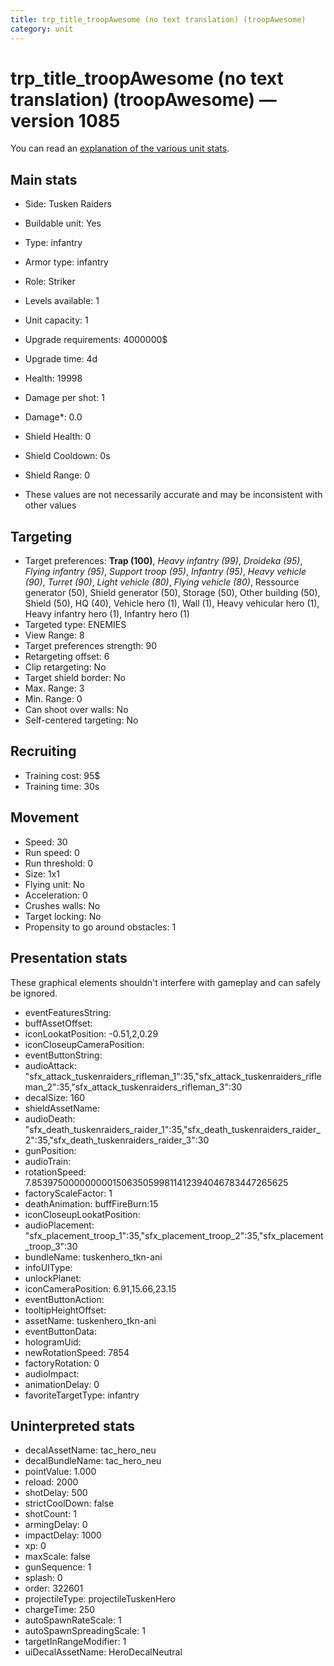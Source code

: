 ```yaml
---
title: trp_title_troopAwesome (no text translation) (troopAwesome)
category: unit
---
```


# trp_title_troopAwesome (no text translation) (troopAwesome) — version 1085

You can read an [explanation  of the various unit stats](unitexplained.md).

## Main stats

  * Side: Tusken Raiders
  * Buildable unit: Yes
  * Type: infantry
  * Armor type: infantry
  * Role: Striker
  * Levels available: 1
  * Unit capacity: 1
  * Upgrade requirements: 4000000$
  * Upgrade time: 4d
  * Health: 19998
  * Damage per shot: 1
  * Damage*: 0.0
  * Shield Health: 0
  * Shield Cooldown: 0s
  * Shield Range: 0

* These values are not necessarily accurate and may be inconsistent with other values

## Targeting

  * Target preferences: **Trap (100)**, _Heavy infantry (99)_, _Droideka (95)_, _Flying infantry (95)_, _Support troop (95)_, _Infantry (95)_, _Heavy vehicle (90)_, _Turret (90)_, _Light vehicle (80)_, _Flying vehicle (80)_, Ressource generator (50), Shield generator (50), Storage (50), Other building (50), Shield (50), HQ (40), Vehicle hero (1), Wall (1), Heavy vehicular hero (1), Heavy infantry hero (1), Infantry hero (1)
  * Targeted type: ENEMIES
  * View Range: 8
  * Target preferences strength: 90
  * Retargeting offset: 6
  * Clip retargeting: No
  * Target shield border: No
  * Max. Range: 3
  * Min. Range: 0
  * Can shoot over walls: No
  * Self-centered targeting: No

## Recruiting

  * Training cost: 95$
  * Training time: 30s

## Movement

  * Speed: 30
  * Run speed: 0
  * Run threshold: 0
  * Size: 1x1
  * Flying unit: No
  * Acceleration: 0
  * Crushes walls: No
  * Target locking: No
  * Propensity to go around obstacles: 1

## Presentation stats

These graphical elements shouldn't interfere with gameplay and can safely be ignored.

  * eventFeaturesString: 
  * buffAssetOffset: 
  * iconLookatPosition: -0.51,2,0.29
  * iconCloseupCameraPosition: 
  * eventButtonString: 
  * audioAttack: "sfx_attack_tuskenraiders_rifleman_1":35,"sfx_attack_tuskenraiders_rifleman_2":35,"sfx_attack_tuskenraiders_rifleman_3":30
  * decalSize: 160
  * shieldAssetName: 
  * audioDeath: "sfx_death_tuskenraiders_raider_1":35,"sfx_death_tuskenraiders_raider_2":35,"sfx_death_tuskenraiders_raider_3":30
  * gunPosition: 
  * audioTrain: 
  * rotationSpeed: 7.8539750000000001506350599811412394046783447265625
  * factoryScaleFactor: 1
  * deathAnimation: buffFireBurn:15
  * iconCloseupLookatPosition: 
  * audioPlacement: "sfx_placement_troop_1":35,"sfx_placement_troop_2":35,"sfx_placement_troop_3":30
  * bundleName: tuskenhero_tkn-ani
  * infoUIType: 
  * unlockPlanet: 
  * iconCameraPosition: 6.91,15.66,23.15
  * eventButtonAction: 
  * tooltipHeightOffset: 
  * assetName: tuskenhero_tkn-ani
  * eventButtonData: 
  * hologramUid: 
  * newRotationSpeed: 7854
  * factoryRotation: 0
  * audioImpact: 
  * animationDelay: 0
  * favoriteTargetType: infantry

## Uninterpreted stats

  * decalAssetName: tac_hero_neu
  * decalBundleName: tac_hero_neu
  * pointValue: 1.000
  * reload: 2000
  * shotDelay: 500
  * strictCoolDown: false
  * shotCount: 1
  * armingDelay: 0
  * impactDelay: 1000
  * xp: 0
  * maxScale: false
  * gunSequence: 1
  * splash: 0
  * order: 322601
  * projectileType: projectileTuskenHero
  * chargeTime: 250
  * autoSpawnRateScale: 1
  * autoSpawnSpreadingScale: 1
  * targetInRangeModifier: 1
  * uiDecalAssetName: HeroDecalNeutral

